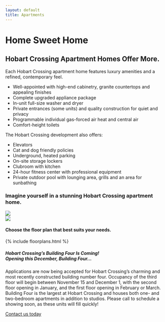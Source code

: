 ```yaml
---
layout: default
title: Apartments
---
```

<div class="container-fluid innerHero" id="apartments">
</div>
<div class="container">
  <div class="row">
    <div class="col-md-8 center-block">
      <div class="card header-card">
        <h1>Home Sweet Home</h1>
      </div>
    </div>
    <div class="col-md-12">
      <div class="card">
        <div class="row">
          <div class="col-md-6">
            <h2>Hobart Crossing Apartment Homes Offer&nbsp;More.</h2>
            <p>Each Hobart Crossing apartment home features luxury amenities and a refined, contemporary feel.</p>
            <ul>
              <li>Well-appointed with high-end cabinetry, granite countertops and appealing finishes</li>
              <li>Complete upgraded appliance package </li>
              <li>In-unit full-size washer and dryer</li>
              <li>Private entrances (some units) and quality construction for quiet and privacy</li>
              <li>Programmable individual gas-forced air heat and central air</li>
              <li>Comfort-height toilets</li>
            </ul>
            <p>The Hobart Crossing development also offers:</p>
            <ul>
              <li>Elevators</li>
              <li>Cat and dog friendly policies</li>
              <li>Underground, heated parking</li>
              <li>On-site storage lockers</li>
              <li>Clubroom with kitchen</li>
              <li>24-hour fitness center with professional equipment</li>
              <li>Private outdoor pool with lounging area, grills and an area for sunbathing</li>
            </ul>
          </div>
          <div class="col-md-6">
            <h3>Imagine yourself in a stunning Hobart Crossing apartment home.</h3>
            <div class="row gallery">
              <div class="col-xs-12">
                <a href="{{ site.baseurl }}/img/apartment-interior-1.jpg" class="thumbnail"><img src="{{ site.baseurl }}/img/apartment-interior-1.jpg"></a>
              </div>
              <div class="col-xs-12">
                <a href="{{ site.baseurl }}/img/apartments-living-room.jpg" class="thumbnail"><img src="{{ site.baseurl }}/img/apartments-living-room.jpg"></a>
              </div>
            </div>
          </div>
        </div>
      </div>
      <div class="card">
        <h4>Choose the floor plan that best suits your&nbsp;needs.</h4>
        {% include floorplans.html %}
      </div>
      <div id="buildingFour" class="card">
        <div class="row">
          <div class="col-md-12">
            <h5>Hobart Crossing’s Building Four Is Coming!<br>
		          Opening this December, Building Four…
            </h5>
            <p>Applications are now being accepted for Hobart Crossing’s charming and most recently constructed building number four.  Occupancy of the third floor will begin between November 15 and December 1, with the second floor opening in January, and the first floor opening in February or March.  Building Four is the largest at Hobart Crossing and houses both one- and two-bedroom apartments in addition to studios.  Please call to schedule a showing soon, as these units will fill quickly!</p>
            <a href="{{ site.baseurl }}/contact" type="button" class="btn btn-primary navbar-btn">Contact us today</a>
          </div>
        </div>
      </div>
    </div>
  </div>
</div>
